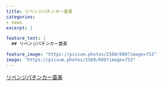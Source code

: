 ```yaml
---
title: リベンジパチンカー亜美
categories:
- news
excerpt: |

feature_text: |
  ## リベンジパチンカー亜美

feature_image: "https://picsum.photos/2560/600?image=733"
image: "https://picsum.photos/2560/600?image=733"
---
```


[リベンジパチンカー亜美](https://www.necoweb.com/neco/program/detail.php?id=3363&)
